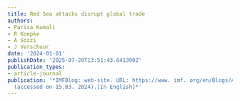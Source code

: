 ```yaml
---
title: Red Sea attacks disrupt global trade
authors:
- Parisa Kamali
- R Koepke
- A Sozzi
- J Verschuur
date: '2024-01-01'
publishDate: '2025-07-20T13:51:43.641390Z'
publication_types:
- article-journal
publication: '*IMFBlog: web-site. URL: https://www. imf. org/en/Blogs/Articles/2024/03/07/Red-Sea-Attacks-Disrupt-Global-Trade
  (accessed on 15.03. 2024).[In English]*'
---
```


